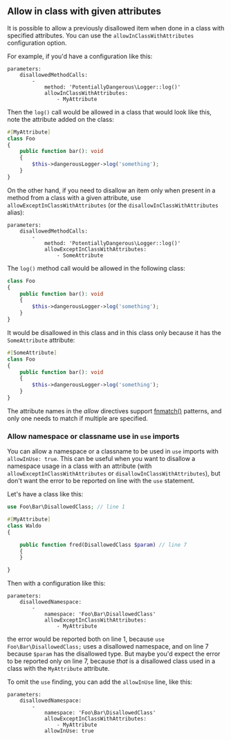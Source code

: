 ## Allow in class with given attributes

It is possible to allow a previously disallowed item when done in a class with specified attributes.
You can use the `allowInClassWithAttributes` configuration option.

For example, if you'd have a configuration like this:

```neon
parameters:
    disallowedMethodCalls:
        -
            method: 'PotentiallyDangerous\Logger::log()'
            allowInClassWithAttributes:
                - MyAttribute
```

Then the `log()` call would be allowed in a class that would look like this, note the attribute added on the class:

```php
#[MyAttribute]
class Foo
{
    public function bar(): void
    {
        $this->dangerousLogger->log('something');
    }
}
```

On the other hand, if you need to disallow an item only when present in a method from a class with a given attribute,
use `allowExceptInClassWithAttributes` (or the `disallowInClassWithAttributes` alias):

```neon
parameters:
    disallowedMethodCalls:
        -
            method: 'PotentiallyDangerous\Logger::log()'
            allowExceptInClassWithAttributes:
                - SomeAttribute
```

The `log()` method call would be allowed in the following class:

```php
class Foo
{
    public function bar(): void
    {
        $this->dangerousLogger->log('something');
    }
}
```

It would be disallowed in this class and in this class only because it has the `SomeAttribute` attribute:

```php
#[SomeAttribute]
class Foo
{
    public function bar(): void
    {
        $this->dangerousLogger->log('something');
    }
}
```

The attribute names in the _allow_ directives support [fnmatch()](https://www.php.net/function.fnmatch) patterns, and only one needs to match if multiple are specified.

### Allow namespace or classname use in `use` imports

You can allow a namespace or a classname to be used in `use` imports with `allowInUse: true`.
This can be useful when you want to disallow a namespace usage in a class with an attribute (with `allowExceptInClassWithAttributes` or `disallowInClassWithAttributes`),
but don't want the error to be reported on line with the `use` statement.

Let's have a class like this:

```php
use Foo\Bar\DisallowedClass; // line 1

#[MyAttribute]
class Waldo
{

    public function fred(DisallowedClass $param) // line 7
    {
    }

}
```

Then with a configuration like this:

```neon
parameters:
    disallowedNamespace:
        -
            namespace: 'Foo\Bar\DisallowedClass'
            allowExceptInClassWithAttributes:
                - MyAttribute
```

the error would be reported both on line 1, because `use Foo\Bar\DisallowedClass;` uses a disallowed namespace, and on line 7 because `$param` has the disallowed type.
But maybe you'd expect the error to be reported only on line 7, because _that_ is a disallowed class used in a class with the `MyAttribute` attribute.

To omit the `use` finding, you can add the `allowInUse` line, like this:

```neon
parameters:
    disallowedNamespace:
        -
            namespace: 'Foo\Bar\DisallowedClass'
            allowExceptInClassWithAttributes:
                - MyAttribute
            allowInUse: true
```
